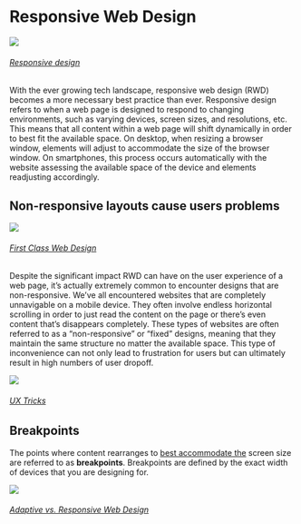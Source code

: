 # Responsive Web Design
![](https://prodesigncurriculum.s3.us-east-2.amazonaws.com/responsive-grids.png)
###### [Responsive design](https://medium.com/owl-studios/responsive-design-af7a1f14b991)

With the ever growing tech landscape, responsive web design (RWD) becomes a more necessary best practice than ever. Responsive design refers to when a web page is designed to respond to changing environments, such as varying devices, screen sizes, and resolutions, etc. This means that all content within a web page will shift dynamically in order to best fit the available space. On desktop, when resizing a browser window, elements will adjust to accommodate the size of the browser window. On smartphones, this process occurs automatically with the website assessing the available space of the device and elements readjusting accordingly.

## Non-responsive layouts cause users problems
![](https://prodesigncurriculum.s3.us-east-2.amazonaws.com/responsive-non-responsive.png)
###### [First Class Web Design](https://www.firstclasswebdesign.co.uk/mobile-friendly-website-design/example-of-responsive-and-non-responsive-website-on-mobile-device/)

Despite the significant impact RWD can have on the user experience of a web page, it’s actually extremely common to encounter designs that are non-responsive. We’ve all encountered websites that are completely unnavigable on a mobile device. They often involve endless horizontal scrolling in order to just read the content on the page or there’s even content that’s disappears completely. These types of websites are often referred to as a “non-responsive” or “fixed” designs, meaning that they maintain the same structure no matter the available space. This type of inconvenience can not only lead to frustration for users but can ultimately result in high numbers of user dropoff.

![](https://prodesigncurriculum.s3.us-east-2.amazonaws.com/responsive-fixed-fluid.png)
###### [UX Tricks](https://uxtricks.design/blogs/ux-design/responsive-design/)
## Breakpoints
The points where content rearranges to [best accommodate the](https://storage.googleapis.com/spec-host-backup/mio-design%2Fassets%2F1fsdEL9VNAeJaQjU-bdzLZnZ2IuoPEpYT%2Flayout-responsive-breakpoints.mp4) screen size are referred to as **breakpoints**. Breakpoints are defined by the exact width of devices that you are designing for.

![](https://prodesigncurriculum.s3.us-east-2.amazonaws.com/responsive-devices.png)
###### [Adaptive vs. Responsive Web Design](https://www.pearlwhitemedia.com/adaptive-responsive-web-design)



